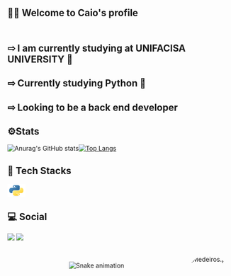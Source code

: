 ## 👨‍💻 Welcome to Caio's profile
  ## <br>⇨ I am currently studying at UNIFACISA UNIVERSITY 🌇
 ## ⇨ Currently studying Python 🐍
 ## ⇨  Looking to be a back end developer
 
## ⚙️Stats

![Anurag's GitHub stats](https://github-readme-stats.vercel.app/api?username=medeiroscaio&show_icons=true&theme=highcontrast)[![Top Langs](https://github-readme-stats.vercel.app/api/top-langs/?username=medeiroscaio&show_icons=true&theme=highcontrast)](https://github.com/medeiroscaio/github-readme-stats)

## 🔧 Tech Stacks
<img align="center" alt="Rafa-Python" height="30" width="40" src="https://raw.githubusercontent.com/devicons/devicon/master/icons/python/python-original.svg">

## 💻 Social 
 <a href="https://instagram.com/mwdeirosz" target="_blank"><img src="https://img.shields.io/badge/-Instagram-%23E4405F?style=for-the-badge&logo=instagram&logoColor=white" target="_blank"></a>
<a href = "mailto:caiovictor.medeiros51@gmail.com"><img src="https://img.shields.io/badge/-Gmail-%23333?style=for-the-badge&logo=gmail&logoColor=white" target="_blank"></a>

<div style="display: inline_block"><br>
 
  <img align="right" alt="Medeiros.pic" height="150" style="border-radius:50px;" src="https://cdn.discordapp.com/attachments/915958079676362832/1103159085462978701/coding.gif">
</div>
</div>

<div align="center">
   

  ![Snake animation](https://github.com/danielbped/danielbped/blob/output/github-contribution-grid-snake.svg)

</div>

